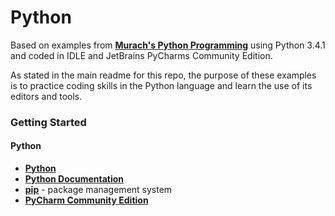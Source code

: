 # Python

Based on examples from **[Murach's Python Programming](https://www.murach.com/shop/murach-s-python-programming-detail)** using Python 3.4.1 and coded in IDLE and JetBrains PyCharms Community Edition.

As stated in the main readme for this repo, the purpose of these examples is to practice coding skills in the Python language and learn the use of its editors and tools.

### Getting Started

#### Python

- **[Python](https://www.python.org/)**
- **[Python Documentation](https://www.python.org/doc/)**
- **[pip](https://pip.pypa.io/en/stable/#)** - package management system             
- **[PyCharm Community Edition](http://www.jetbrains.com/pycharm/)**





